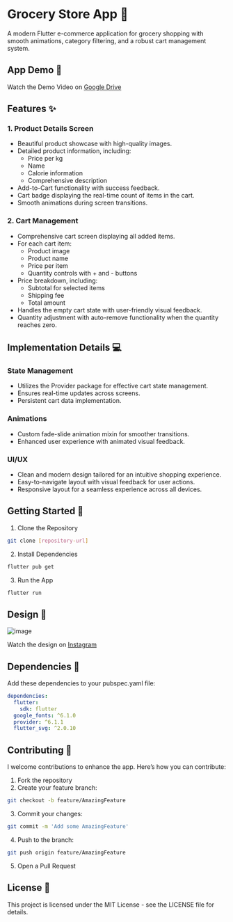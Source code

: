 # Grocery Store App 🥬
A modern Flutter e-commerce application for grocery shopping with smooth animations, category filtering, and a robust cart management system.

## App Demo 🎥
Watch the Demo Video on [Google Drive](https://drive.google.com/file/d/12rRRdtBbLBgdcfvfpPjsdFXaJ35rLvJx/view?usp=drivesdk)

## Features ✨

### 1. Product Details Screen
- Beautiful product showcase with high-quality images.
- Detailed product information, including:
  - Price per kg
  - Name
  - Calorie information
  - Comprehensive description
- Add-to-Cart functionality with success feedback.
- Cart badge displaying the real-time count of items in the cart.
- Smooth animations during screen transitions.

### 2. Cart Management
- Comprehensive cart screen displaying all added items.
- For each cart item:
  - Product image
  - Product name
  - Price per item
  - Quantity controls with + and - buttons
- Price breakdown, including:
  - Subtotal for selected items
  - Shipping fee
  - Total amount
- Handles the empty cart state with user-friendly visual feedback.
- Quantity adjustment with auto-remove functionality when the quantity reaches zero.

## Implementation Details 💻

### State Management
- Utilizes the Provider package for effective cart state management.
- Ensures real-time updates across screens.
- Persistent cart data implementation.

### Animations
- Custom fade-slide animation mixin for smoother transitions.
- Enhanced user experience with animated visual feedback.

### UI/UX
- Clean and modern design tailored for an intuitive shopping experience.
- Easy-to-navigate layout with visual feedback for user actions.
- Responsive layout for a seamless experience across all devices.

## Getting Started 🚀

1. Clone the Repository
```bash
git clone [repository-url]
```

2. Install Dependencies
```bash
flutter pub get
```

3. Run the App
```bash
flutter run
```

## Design 📸

![image](https://github.com/user-attachments/assets/72bf5f01-32a4-4054-aec4-2535cf4043bc)

Watch the design on [Instagram](https://www.instagram.com/p/DFVjRGVOV0L/?igsh=dWpxa2pzaTk2Zzlq&img_index=1)


## Dependencies 🧩
Add these dependencies to your pubspec.yaml file:

```yaml
dependencies:
  flutter:
    sdk: flutter
  google_fonts: ^6.1.0
  provider: ^6.1.1
  flutter_svg: ^2.0.10

```

## Contributing 🤝
I welcome contributions to enhance the app. Here’s how you can contribute:

1. Fork the repository
2. Create your feature branch:
```bash
git checkout -b feature/AmazingFeature
```
3. Commit your changes:
```bash
git commit -m 'Add some AmazingFeature'
```
4. Push to the branch:
```bash
git push origin feature/AmazingFeature
```
5. Open a Pull Request

## License 📝
This project is licensed under the MIT License - see the LICENSE file for details.

